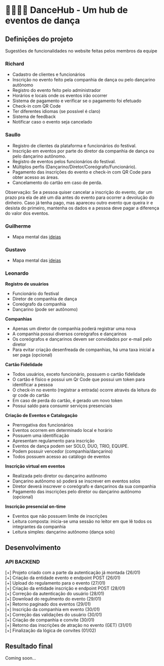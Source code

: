 # 💃🏻🕺🏽 DanceHub - Um hub de eventos de dança

## Definições do projeto

Sugestões de funcionalidades no website feitas pelos membros da equipe

### Richard

- Cadastro de clientes e funcionários
- Inscrição no evento feito pela companhia de dança ou pelo dançarino autônomo
- Registro do evento feito pelo administrador
- Horários e locais onde os eventos irão ocorrer 
- Sistema de pagamento e verificar se o pagamento foi efetuado
- Check-in com QR Code
- Ter diferentes idiomas (se possível é claro)
- Sistema de feedback 
- Notificar caso o evento seja cancelado

### Saullo 

- Registro de clientes da plataforma e funcionários do festival.
- Inscrição em eventos por parte do diretor da companhia de dança ou pelo dançarino autônomo.
- Registro de eventos pelos funcionários do festival.
- Múltiplos perfis (Dançarino/Diretor/Coreógrafo/Funcionário).
- Pagamento das inscrições do evento e check-in com QR Code para obter acesso as áreas.
- Cancelamento do cartão em caso de perda.

Observação: Se a pessoa quiser cancelar a inscrição do evento, dar um prazo pra ela de até um dia antes do evento para ocorrer a devolução do dinheiro. Caso já tenha pago, mas apareceu outro evento que queira ir e desista do primeiro, mantenha os dados e a pessoa deve pagar a diferença do valor dos eventos.

### Guilherme

- Mapa mental das [ideias](https://miro.com/app/board/uXjVN3F-IB0=/?share_link_id=916369283026)

### Gustavo

- Mapa mental das [ideias](https://miro.com/app/board/uXjVN4fKbj4=/?share_link_id=542289396261)

### Leonardo

**Registro de usuários**

- Funcionário do festival
- Diretor de companhia de dança
- Coreógrafo da companhia
- Dançarino (pode ser autônomo)

**Companhias**

- Apenas um diretor de companhia poderá registrar uma nova
- A companhia possui diversos coreógrafos e dançarinos
- Os coreógrafos e dançarinos devem ser convidados por e-mail pelo diretor
- Para evitar criação desenfreada de companhias, há uma taxa inicial a ser paga (opcional)

**Cartão Fidelidade**

- Todos usuários, exceto funcionário, possuem o cartão fidelidade
- O cartão é físico e possui um Qr Code que possui um token para identificar a pessoa
- O check-in no evento (registrar a entrada) ocorre através da leitura do qr code do cartão
- Em caso de perda do cartão, é gerado um novo token
- Possui saldo para consumir serviços presenciais

**Criação de Eventos e Catalogação**

- Prerrogativa dos funcionários
- Eventos ocorrem em determinado local e horário
- Possuem uma identificação
- Apresentam regulamento para inscrição
- Eventos de dança podem ser SOLO, DUO, TRIO, EQUIPE.
- Podem possuir vencedor (companhia/dançarino)
- Todos possuem acesso ao catálogo de eventos

**Inscrição virtual em eventos**

- Realizada pelo diretor ou dançarino autônomo
- Dançarino autônomo só poderá se inscrever em eventos solos
- Diretor deverá inscrever o coreógrafo e dançarinos da sua companhia
- Pagamento das inscrições pelo diretor ou dançarino autônomo (opcional)

**Inscrição presencial on-time**

- Eventos que não possuem limite de inscrições
- Leitura composta: inicia-se uma sessão no leitor em que lê todos os integrantes da companhia
- Leitura simples: dançarino autônomo (dança solo)


## Desenvolvimento

### API BACKEND

[+] Projeto criado com a parte da autenticação já montada (26/01) <br>
[+] Criação da entidade evento e endpoint POST (26/01) <br>
[+] Upload do regulamento para o evento (27/01) <br>
[+] Criação da entidade inscrição e endpoint POST (28/01) <br>
[+] Correção da autenticação do usuário (28/01) <br>
[+] Download do regulmento do evento (29/01) <br>
[+] Retorno paginado dos eventos (29/01) <br> 
[+] Inscrição da companhia em evento (30/01) <br>
[+] Correção das validações do usuário (30/01) <br>
[+] Criação de companhia e convite (30/01) <br>
[+] Retorno das inscrições de atração no evento (GET) (31/01) <br>
[+] Finalização da lógica de convites (01/02) <br>


## Resultado final

Coming soon...


